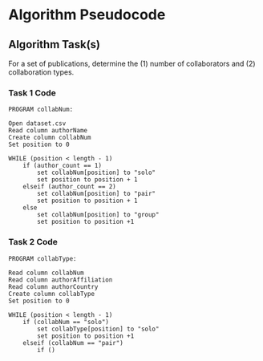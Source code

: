 # Algorithm Pseudocode

## Algorithm Task(s)

For a set of publications, determine the (1) number of collaborators and (2) collaboration types.

### Task 1 Code
```
PROGRAM collabNum:  

Open dataset.csv  
Read column authorName
Create column collabNum
Set position to 0  

WHILE (position < length - 1)  
    if (author_count == 1)
        set collabNum[position] to "solo"
        set position to position + 1 
    elseif (author_count == 2)
        set collabNum[position] to "pair"
        set position to position + 1
    else
        set collabNum[position] to "group"
        set position to position +1
```

### Task 2 Code
```
PROGRAM collabType:

Read column collabNum
Read column authorAffiliation
Read column authorCountry
Create column collabType
Set position to 0

WHILE (position < length - 1)
    if (collabNum == "solo")
        set collabType[position] to "solo"
        set position to position +1
    elseif (collabNum == "pair")
        if ()

```